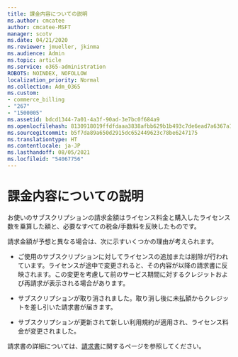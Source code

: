 ```yaml
---
title: 課金内容についての説明
ms.author: cmcatee
author: cmcatee-MSFT
manager: scotv
ms.date: 04/21/2020
ms.reviewer: jmueller, jkinma
ms.audience: Admin
ms.topic: article
ms.service: o365-administration
ROBOTS: NOINDEX, NOFOLLOW
localization_priority: Normal
ms.collection: Adm_O365
ms.custom:
- commerce_billing
- "267"
- "1500005"
ms.assetid: bdcd1344-7a01-4a3f-90ad-3e7bc0f684a9
ms.openlocfilehash: 8130918019ffdfdaaa3838afbb629b1b493c7de6ead7a6367a17482c7764a152
ms.sourcegitcommit: b5f7da89a650d2915dc652449623c78be6247175
ms.translationtype: HT
ms.contentlocale: ja-JP
ms.lasthandoff: 08/05/2021
ms.locfileid: "54067756"
---
```

# <a name="help-understanding-your-bill"></a>課金内容についての説明

お使いのサブスクリプションの請求金額はライセンス料金と購入したライセンス数を乗算した額と、必要なすべての税金/手数料を反映したものです。
  
請求金額が予想と異なる場合は、次に示すいくつかの理由が考えられます。
  
- ご使用のサブスクリプションに対してライセンスの追加または削除が行われています。ライセンスが途中で変更されると、その内容が以降の請求書に反映されます。この変更を考慮して前のサービス期間に対するクレジットおよび再請求が表示される場合があります。

- サブスクリプションが取り消されました。取り消し後に未払額からクレジットを差し引いた請求書が届きます。

- サブスクリプションが更新されて新しい利用規約が適用され、ライセンス料金が変更されました。

請求書の詳細については、[請求書](/microsoft-365/commerce/billing-and-payments/understand-your-invoice2)に関するページを参照してください。